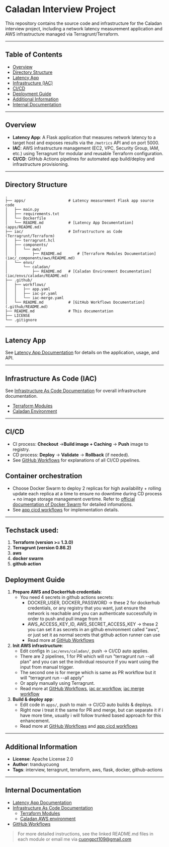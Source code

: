 # Caladan Interview Project

This repository contains the source code and infrastructure for the Caladan interview project, including a network latency measurement application and AWS infrastructure managed via Terragrunt/Terraform.

---

## Table of Contents

- [Overview](#overview)
- [Directory Structure](#directory-structure)
- [Latency App](#latency-app)
- [Infrastructure (IAC)](#infrastructure-iac)
- [CI/CD](#cicd)
- [Deployment Guide](#deployment-guide)
- [Additional Information](#additional-information)
- [Internal Documentation](#internal-documentation)

---

## Overview

- **Latency App**: A Flask application that measures network latency to a target host and exposes results via the `/metrics` API and on port 5000.
- **IAC**: AWS infrastructure management (EC2, VPC, Security Group, IAM, etc.) using Terragrunt for modular and reusable Terraform configuration.
- **CI/CD**: GitHub Actions pipelines for automated app build/deploy and infrastructure provisioning.

---

## Directory Structure

```
.
├── apps/                   # Latency measurement Flask app source code
│   ├── main.py
│   ├── requirements.txt
│   └── Dockerfile
│   └── README.md           # [Latency App Documentation](apps/README.md)
├── iac/                    # Infrastructure as Code (Terragrunt/Terraform)
│   ├── terragrunt.hcl
│   ├── components/
│   │   └── aws/
│   │       ├── README.md       # [Terraform Modules Documentation](iac/_components/aws/README.md)
│   └── envs/
│       └── caladan/
│           ├── README.md   # [Caladan Environment Documentation](iac/envs/caladan/README.md)
├── .github/
│   ├── workflows/
│   │   ├── app.yaml
│   │   ├── iac-pr.yaml
│   │   └── iac-merge.yaml
│   └── README.md           # [GitHub Workflows Documentation](.github/README.md)
├── README.md               # This documentation
├── LICENSE
└── .gitignore
```

---

## Latency App

See [Latency App Documentation](apps/README.md) for details on the application, usage, and API.

---

## Infrastructure As Code (IAC)

See [Infrastructure As Code Documentation](iac/README.md) for overall infrastructure documentation.

- [Terraform Modules](iac/_components/aws/README.md)
- [Caladan Environment](iac/envs/caladan/README.md)

---

## CI/CD
- CI process: **Checkout** ->**Build image + Caching** -> **Push** image to registry.
- CD process: **Deploy** -> **Validate** -> **Rollback** (if needed).
- See [GitHub Workflows](.github/workflows/README.md) for explanations of all CI/CD pipelines.


## Container orchestration
- Choose Docker Swarm to deploy 2 replicas for high availability + rolling update each replica at a time to ensure no downtime during CD process + no image storage management overtime. Refer to [official documentation of Docker Swarm](https://docs.docker.com/engine/swarm/) for detailed infomations. 
- See [app cicd workflows](.github/workflows/app.yaml) for implementation details.
---


## Techstack used:
1. **Terraform (version >= 1.3.0)**
2. **Terragrunt (version 0.86.2)**
3. **aws**
4. **docker swarm**
5. **github action**

## Deployment Guide


1. **Prepare AWS and DockerHub credentials**:
    - You need 4 secrets in github actions secrets: 
        - DOCKER_USER, DOCKER_PASSWORD -> these 2 for dockerhub credentials, or any registry that you want, just ensure the network is reachable and you can authenticate successfully in order to push and pull image from it
        - AWS_ACCESS_KEY_ID, AWS_SECRET_ACCESS_KEY -> these 2 you can set it as secrets in an github environment called "aws", or just set it as normal secrets that github action runner can use
        - Read more at [GitHub Workflows](.github/workflows/README.md)
2. **Init AWS infrastructure**:
    - Edit configs in `iac/envs/caladan/`, push → CI/CD auto applies. 
    - There are 2 pipelines, 1 for PR which will run "terragrunt run --all plan" and you can set the individual resource if you want using the input from manual trigger. 
    - The second one is for merge which is same as PR workflow but it will "terragrunt run --all apply"
    - Or apply manually using Terragrunt.
    - Read more at [GitHub Workflows](.github/workflows/README.md), [iac pr workflow](.github/workflows/iac-pr.yaml), [iac merge workflow](.github/workflows/iac-merge.yaml)
3. **Build & deploy app**:
    - Edit code in `apps/`, push to main → CI/CD auto builds & deploys. 
    - Right now i treat it the same for PR and merge, but can separate it if i have more time, usually i will follow trunked based approach for this enhancement.
    - Read more at [GitHub Workflows](.github/workflows/README.md) and [app cicd workflows](.github/workflows/app.yaml)


---

## Additional Information

- **License**: Apache License 2.0
- **Author**: tranduycuong
- **Tags**: interview, terragrunt, terraform, aws, flask, docker, github-actions

---

## Internal Documentation

- [Latency App Documentation](apps/README.md)
- [Infrastructure As Code Documentation](iac/README.md)
    - [Terraform Modules](iac/_components/aws/README.md)
    - [Caladan AWS environment](iac/envs/caladan/README.md)
- [GitHub Workflows](.github/workflows/README.md)

> For more detailed instructions, see the linked README.md files in each module or email me via cuongpct109@gmail.com